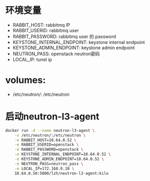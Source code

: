 # 环境变量
- RABBIT_HOST: rabbitmq IP
- RABBIT_USERID: rabbitmq user
- RABBIT_PASSWORD: rabbitmq user 的 password
- KEYSTONE_INTERNAL_ENDPOINT: keystone internal endpoint
- KEYSTONE_ADMIN_ENDPOINT: keystone admin endpoint
- NEUTRON_PASS: openstack neutron密码
- LOCAL_IP: tunel ip

# volumes:
- /etc/neutron/: /etc/neutron

# 启动neutron-l3-agent
```bash
docker run -d --name neutron-l3-agent \
    -v /etc/neutron/:/etc/neutron \
    -e RABBIT_HOST=10.64.0.52 \
    -e RABBIT_USERID=openstack \
    -e RABBIT_PASSWORD=openstack \
    -e KEYSTONE_INTERNAL_ENDPOINT=10.64.0.52 \
    -e KEYSTONE_ADMIN_ENDPOINT=10.64.0.52 \
    -e NEUTRON_PASS=neutron_pass \
    -e LOCAL_IP=172.168.0.10 \
    10.64.0.50:5000/lzh/neutron-l3-agent:kilo
```